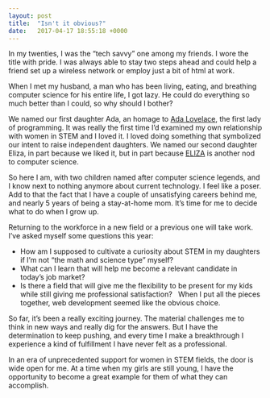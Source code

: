 ```yaml
---
layout: post
title:  "Isn't it obvious?"
date:   2017-04-17 18:55:18 +0000
---
```



In my twenties, I was the “tech savvy” one among my friends. I wore the title with pride. I was always able to stay two steps ahead and could help a friend set up a wireless network or employ just a bit of html at work. 

When I met my husband, a man who has been living, eating, and breathing computer science for his entire life, I got lazy. He could do everything so much better than I could, so why should I bother? 

We named our first daughter Ada, an homage to [Ada Lovelace](https://en.wikipedia.org/wiki/Ada_Lovelace), the first lady of programming. It was really the first time I’d examined my own relationship with women in STEM and I loved it. I loved doing something that symbolized our intent to raise independent daughters. We named our second daughter Eliza, in part because we liked it, but in part because [ELIZA](https://en.wikipedia.org/wiki/ELIZA) is another nod to computer science. 

So here I am, with two children named after computer science legends, and I know next to nothing anymore about current technology. I feel like a poser. Add to that the fact that I have a couple of unsatisfying careers behind me, and nearly 5 years of being a stay-at-home mom. It’s time for me to decide what to do when I grow up. 

Returning to the workforce in a new field or a previous one will take work. I’ve asked myself some questions this year: 

- How am I supposed to cultivate a curiosity about STEM in my daughters if I’m not “the math and science type” myself? 
- What can I learn that will help me become a relevant candidate in today’s job market? 
- Is there a field that will give me the flexibility to be present for my kids while still giving me professional satisfaction?  
When I put all the pieces together, web development seemed like the obvious choice. 

So far, it’s been a really exciting journey. The material challenges me to think in new ways and really dig for the answers. But I have the determination to keep pushing, and every time I make a breakthrough I experience a kind of fulfillment I have never felt as a professional. 

In an era of unprecedented support for women in STEM fields, the door is wide open for me. At a time when my girls are still young, I have the opportunity to become a great example for them of what they can accomplish. 


